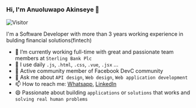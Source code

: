 ### Hi, I'm Anuoluwapo Akinseye 👋

![Visitor](https://page-views.glitch.me/badge?page_id=an-apluss.an-apluss)

I'm a Software Developer with more than 3 years working experience in bulding financial solutions(fintech)


- 🔭 I’m currently working full-time with great and passionate team members at `Sterling Bank Plc`
- 🌱 I use daily `.js`, `.html`, `.css`, `.vue`, `.jsx` ...
- 👯 Active community member of Facebook DevC community
- 💬 Ask me about `API design`, `Web design`, `Web application development`
- 📫 How to reach me: [Whatsapp](https://wa.me/2348134326603), [LinkedIn](https://www.linkedin.com/in/anuoluwapo-akinseye-anapluss/)
- 😄 Passionate about building `applications` or `solutions` that works and `solving real human problems`

